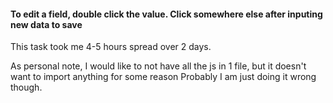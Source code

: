 #### To edit a field, double click the value. Click somewhere else after inputing new data to save

This task took me 4-5 hours spread over 2 days. 

As personal note, I would like to not have all the js in 1 file, but it doesn't want to import anything for some reason
Probably I am just doing it wrong though.